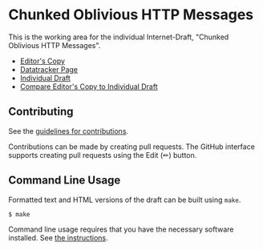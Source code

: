 # Chunked Oblivious HTTP Messages

This is the working area for the individual Internet-Draft, "Chunked Oblivious HTTP Messages".

* [Editor's Copy](https://tfpauly.github.io/draft-ohai-chunked-ohttp/#go.draft-ohai-chunked-ohttp.html)
* [Datatracker Page](https://datatracker.ietf.org/doc/draft-ohai-chunked-ohttp)
* [Individual Draft](https://datatracker.ietf.org/doc/html/draft-ohai-chunked-ohttp)
* [Compare Editor's Copy to Individual Draft](https://tfpauly.github.io/draft-ohai-chunked-ohttp/#go.draft-ohai-chunked-ohttp.diff)


## Contributing

See the
[guidelines for contributions](https://github.com/tfpauly/draft-ohai-chunked-ohttp/blob/main/CONTRIBUTING.md).

Contributions can be made by creating pull requests.
The GitHub interface supports creating pull requests using the Edit (✏) button.


## Command Line Usage

Formatted text and HTML versions of the draft can be built using `make`.

```sh
$ make
```

Command line usage requires that you have the necessary software installed.  See
[the instructions](https://github.com/martinthomson/i-d-template/blob/main/doc/SETUP.md).

